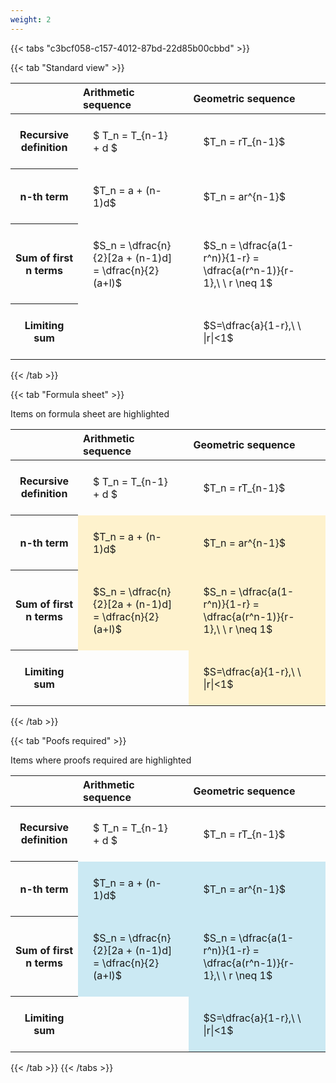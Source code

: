 ```yaml
---
weight: 2
---
```


{{< tabs "c3bcf058-c157-4012-87bd-22d85b00cbbd" >}}

{{< tab "Standard view" >}}

<style type="text/css">
#T_d5690 th.col_heading {
  text-align: left;
  font-size: 1em;
}
#T_d5690 td {
  text-align: left;
  font-size: 1em;
  padding: 1.5em;
}
</style>
<table id="T_d5690">
  <thead>
    <tr>
      <th class="blank level0" >&nbsp;</th>
      <th id="T_d5690_level0_col0" class="col_heading level0 col0" >Arithmetic sequence</th>
      <th id="T_d5690_level0_col1" class="col_heading level0 col1" >Geometric sequence</th>
    </tr>
  </thead>
  <tbody>
    <tr>
      <th id="T_d5690_level0_row0" class="row_heading level0 row0" >Recursive definition</th>
      <td id="T_d5690_row0_col0" class="data row0 col0" >$ T_n = T_{n-1} + d $</td>
      <td id="T_d5690_row0_col1" class="data row0 col1" >$T_n = rT_{n-1}$</td>
    </tr>
    <tr>
      <th id="T_d5690_level0_row1" class="row_heading level0 row1" >n-th term</th>
      <td id="T_d5690_row1_col0" class="data row1 col0" >$T_n = a + (n-1)d$</td>
      <td id="T_d5690_row1_col1" class="data row1 col1" >$T_n = ar^{n-1}$</td>
    </tr>
    <tr>
      <th id="T_d5690_level0_row2" class="row_heading level0 row2" >Sum of first n terms</th>
      <td id="T_d5690_row2_col0" class="data row2 col0" >$S_n = \dfrac{n}{2}[2a + (n-1)d] = \dfrac{n}{2}(a+l)$</td>
      <td id="T_d5690_row2_col1" class="data row2 col1" >$S_n = \dfrac{a(1-r^n)}{1-r} = \dfrac{a(r^n-1)}{r-1},\ \  r \neq 1$</td>
    </tr>
    <tr>
      <th id="T_d5690_level0_row3" class="row_heading level0 row3" >Limiting sum</th>
      <td id="T_d5690_row3_col0" class="data row3 col0" ></td>
      <td id="T_d5690_row3_col1" class="data row3 col1" >$S=\dfrac{a}{1-r},\ \ |r|<1$</td>
    </tr>
  </tbody>
</table>
{{< /tab >}}

{{< tab "Formula sheet" >}}

Items on formula sheet are highlighted 
<br>
<style type="text/css">
#T_a83ec th.col_heading {
  text-align: left;
  font-size: 1em;
}
#T_a83ec td {
  text-align: left;
  font-size: 1em;
  padding: 1.5em;
}
#T_a83ec_row0_col0, #T_a83ec_row0_col1, #T_a83ec_row3_col0 {
  background-color: rgba(0,0,0,0);
}
#T_a83ec_row1_col0, #T_a83ec_row1_col1, #T_a83ec_row2_col0, #T_a83ec_row2_col1, #T_a83ec_row3_col1 {
  background-color: rgba(255,194,10, 0.2);
}
</style>
<table id="T_a83ec">
  <thead>
    <tr>
      <th class="blank level0" >&nbsp;</th>
      <th id="T_a83ec_level0_col0" class="col_heading level0 col0" >Arithmetic sequence</th>
      <th id="T_a83ec_level0_col1" class="col_heading level0 col1" >Geometric sequence</th>
    </tr>
  </thead>
  <tbody>
    <tr>
      <th id="T_a83ec_level0_row0" class="row_heading level0 row0" >Recursive definition</th>
      <td id="T_a83ec_row0_col0" class="data row0 col0" >$ T_n = T_{n-1} + d $</td>
      <td id="T_a83ec_row0_col1" class="data row0 col1" >$T_n = rT_{n-1}$</td>
    </tr>
    <tr>
      <th id="T_a83ec_level0_row1" class="row_heading level0 row1" >n-th term</th>
      <td id="T_a83ec_row1_col0" class="data row1 col0" >$T_n = a + (n-1)d$</td>
      <td id="T_a83ec_row1_col1" class="data row1 col1" >$T_n = ar^{n-1}$</td>
    </tr>
    <tr>
      <th id="T_a83ec_level0_row2" class="row_heading level0 row2" >Sum of first n terms</th>
      <td id="T_a83ec_row2_col0" class="data row2 col0" >$S_n = \dfrac{n}{2}[2a + (n-1)d] = \dfrac{n}{2}(a+l)$</td>
      <td id="T_a83ec_row2_col1" class="data row2 col1" >$S_n = \dfrac{a(1-r^n)}{1-r} = \dfrac{a(r^n-1)}{r-1},\ \  r \neq 1$</td>
    </tr>
    <tr>
      <th id="T_a83ec_level0_row3" class="row_heading level0 row3" >Limiting sum</th>
      <td id="T_a83ec_row3_col0" class="data row3 col0" ></td>
      <td id="T_a83ec_row3_col1" class="data row3 col1" >$S=\dfrac{a}{1-r},\ \ |r|<1$</td>
    </tr>
  </tbody>
</table>
{{< /tab >}}

{{< tab "Poofs required" >}}

Items where proofs required are highlighted 
<br>
<style type="text/css">
#T_2e423 th.col_heading {
  text-align: left;
  font-size: 1em;
}
#T_2e423 td {
  text-align: left;
  font-size: 1em;
  padding: 1.5em;
}
#T_2e423_row0_col0, #T_2e423_row0_col1, #T_2e423_row3_col0 {
  background-color: rgba(0,0,0,0);
}
#T_2e423_row1_col0, #T_2e423_row1_col1, #T_2e423_row2_col0, #T_2e423_row2_col1, #T_2e423_row3_col1 {
  background-color: rgba(0,150,200, 0.2);
}
</style>
<table id="T_2e423">
  <thead>
    <tr>
      <th class="blank level0" >&nbsp;</th>
      <th id="T_2e423_level0_col0" class="col_heading level0 col0" >Arithmetic sequence</th>
      <th id="T_2e423_level0_col1" class="col_heading level0 col1" >Geometric sequence</th>
    </tr>
  </thead>
  <tbody>
    <tr>
      <th id="T_2e423_level0_row0" class="row_heading level0 row0" >Recursive definition</th>
      <td id="T_2e423_row0_col0" class="data row0 col0" >$ T_n = T_{n-1} + d $</td>
      <td id="T_2e423_row0_col1" class="data row0 col1" >$T_n = rT_{n-1}$</td>
    </tr>
    <tr>
      <th id="T_2e423_level0_row1" class="row_heading level0 row1" >n-th term</th>
      <td id="T_2e423_row1_col0" class="data row1 col0" >$T_n = a + (n-1)d$</td>
      <td id="T_2e423_row1_col1" class="data row1 col1" >$T_n = ar^{n-1}$</td>
    </tr>
    <tr>
      <th id="T_2e423_level0_row2" class="row_heading level0 row2" >Sum of first n terms</th>
      <td id="T_2e423_row2_col0" class="data row2 col0" >$S_n = \dfrac{n}{2}[2a + (n-1)d] = \dfrac{n}{2}(a+l)$</td>
      <td id="T_2e423_row2_col1" class="data row2 col1" >$S_n = \dfrac{a(1-r^n)}{1-r} = \dfrac{a(r^n-1)}{r-1},\ \  r \neq 1$</td>
    </tr>
    <tr>
      <th id="T_2e423_level0_row3" class="row_heading level0 row3" >Limiting sum</th>
      <td id="T_2e423_row3_col0" class="data row3 col0" ></td>
      <td id="T_2e423_row3_col1" class="data row3 col1" >$S=\dfrac{a}{1-r},\ \ |r|<1$</td>
    </tr>
  </tbody>
</table>
{{< /tab >}}
{{< /tabs >}}